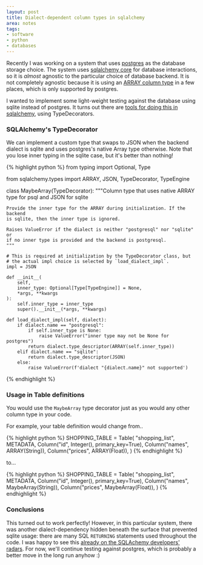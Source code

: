 ```yaml
---
layout: post
title: Dialect-dependent column types in sqlalchemy
area: notes
tags:
- software
- python
- databases
---
```


Recently I was working on a system that uses [postgres](https://www.postgresql.org/) as the database storage choice. The system uses [sqlalchemy core](https://docs.sqlalchemy.org/en/14/core/) for database interactions, so it is *almost* agnostic to the particular choice of database backend. It is not completely agnostic because it is using an [ARRAY column type](https://docs.sqlalchemy.org/en/14/core/type_basics.html#sqlalchemy.types.ARRAY) in a few places, which is only supported by postgres.

I wanted to implement some light-weight testing against the database using sqlite instead of postgres. It turns out there are [tools for doing this in sqlalchemy](https://docs.sqlalchemy.org/en/14/core/custom_types.html), using TypeDecorators.

### SQLAlchemy's TypeDecorator

We can implement a custom type that swaps to JSON when the backend dialect is sqlite and uses postgres's native Array type otherwise. Note that you lose inner typing in the sqlite case, but it's better than nothing!

{% highlight python %}
from typing import Optional, Type

from sqlalchemy.types import ARRAY, JSON, TypeDecorator, TypeEngine


class MaybeArray(TypeDecorator):
    """Column type that uses native ARRAY type for psql and JSON for sqlite

    Provide the inner type for the ARRAY during initialization. If the backend
    is sqlite, then the inner type is ignored.

    Raises ValueError if the dialect is neither "postgresql" nor "sqlite" or
    if no inner type is provided and the backend is postgresql.
    """

    # This is required at initialization by the TypeDecorator class, but
    # the actual impl choice is selected by `load_dialect_impl`.
    impl = JSON

    def __init__(
        self,
        inner_type: Optional[Type[TypeEngine]] = None,
        *args, **kwargs
    ):
        self.inner_type = inner_type
        super().__init__(*args, **kwargs)

    def load_dialect_impl(self, dialect):
        if dialect.name == "postgresql":
            if self.inner_type is None:
                raise ValueError("inner type may not be None for postgres")
            return dialect.type_descriptor(ARRAY(self.inner_type))
        elif dialect.name == "sqlite":
            return dialect.type_descriptor(JSON)
        else:
            raise ValueError(f'dialect "{dialect.name}" not supported')
{% endhighlight %}

### Usage in Table definitions

You would use the `MaybeArray` type decorator just as you would any other column type in your code.

For example, your table definition would change from..

{% highlight python %}
SHOPPING_TABLE = Table(
    "shopping_list",
    METADATA,
    Column("id", Integer(), primary_key=True),
    Column("names", ARRAY(String)),
    Column("prices", ARRAY(Float)),
)
{% endhighlight %}

to...

{% highlight python %}
SHOPPING_TABLE = Table(
    "shopping_list",
    METADATA,
    Column("id", Integer(), primary_key=True),
    Column("names", MaybeArray(String)),
    Column("prices", MaybeArray(Float)),
)
{% endhighlight %}

### Conclusions

This turned out to work perfectly! However, in this particular system, there was another dialect-dependency hidden beneath the surface that prevented sqlite usage: there are many SQL `RETURNING` statements used throughout the code. I was happy to see this [already on the SQLAchemy developers' radars](https://github.com/sqlalchemy/sqlalchemy/issues/6195). For now, we'll continue testing against postgres, which is probably a better move in the long run anyhow :)
